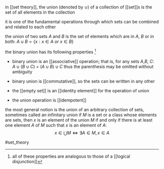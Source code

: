 in [[set theory]], the union (denoted by $\cup$) of a collection of [[set]]s is the set of all elements in the collection

it is one of the fundamental operations through which sets can be combined and related to each other

the union of two sets $A$ and $B$ is the set of elements which are in $A$, $B$ or in both:
$A\cup B = \{x:x\in A\ or\  x\in B\}$

the binary union has its following properties [^1]

- binary union is an [[associative]] operation; that is, for any sets $A$,$B$, $C$:
$A\cup (B\cup C)\ =\ (A \cup B)\cup C$ 
thus the parenthesis may be omitted without ambiguity

- binary union is [[commutative]], so the sets can be written in any other

- the [[empty set]] is an [[identity element]] for the operation of union

- the union operation is [[idempotent]]


the most general notion is the union of an arbitrary collection of sets, sometimes called an infinitary union
if $M$ is a set or a class whose elements are sets, then $x$ is an element of the union $M$ if and only if there is at least one element $A$ of $M$ such that $x$ is an element of $A$:
$$x\in \bigcup M \iff \exists A \in M, x\in A$$

[^1]: all of these properties are analogous to those of a [[logical disjunction]] 

#set_theory